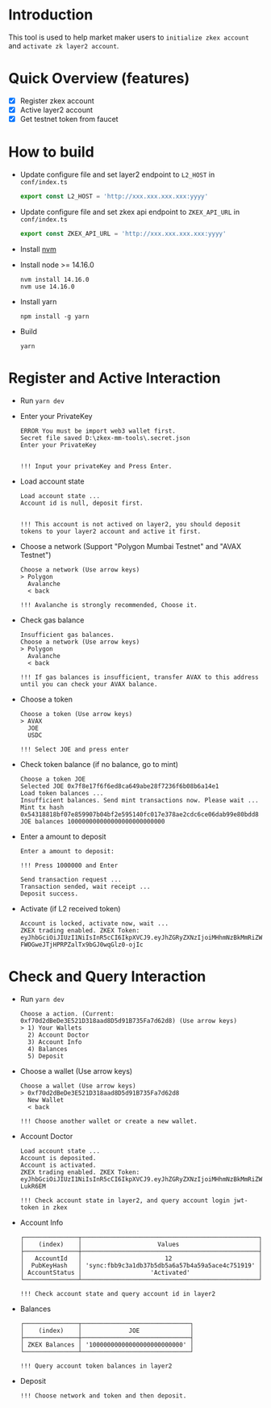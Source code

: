 # Introduction

This tool is used to help market maker users to `initialize zkex account` and `activate zk layer2 account`.

# Quick Overview (features)

- [x] Register zkex account
- [x] Active layer2 account
- [x] Get testnet token from faucet

# How to build
  * Update configure file and set layer2 endpoint to `L2_HOST` in `conf/index.ts`
    ```javascript
    export const L2_HOST = 'http://xxx.xxx.xxx.xxx:yyyy'
    ```
  * Update configure file and set zkex api endpoint to `ZKEX_API_URL` in `conf/index.ts`
    ```javascript
    export const ZKEX_API_URL = 'http://xxx.xxx.xxx.xxx:yyyy'
    ```
    
  * Install [nvm](https://github.com/nvm-sh/nvm)
  * Install node >= 14.16.0
    ```shell
    nvm install 14.16.0
    nvm use 14.16.0
    ```
  * Install yarn
    ```shell
    npm install -g yarn
    ```
  * Build
    ```shell
    yarn 
    ```

# Register and Active Interaction
  * Run `yarn dev`

  
  * Enter your PrivateKey 
    ```shell
    ERROR You must be import web3 wallet first.
    Secret file saved D:\zkex-mm-tools\.secret.json
    Enter your PrivateKey
  
  
    !!! Input your privateKey and Press Enter.
    ```

  * Load account state
    ```shell
    Load account state ...
    Account id is null, deposit first.


    !!! This account is not actived on layer2, you should deposit tokens to your layer2 account and active it first.
    ```
   
  * Choose a network (Support "Polygon Mumbai Testnet" and "AVAX Testnet")
    ```shell
    Choose a network (Use arrow keys)
    > Polygon
      Avalanche
      < back

    !!! Avalanche is strongly recommended, Choose it. 
    ```
  
  * Check gas balance 
    ```shell
    Insufficient gas balances.
    Choose a network (Use arrow keys)
    > Polygon
      Avalanche
      < back

    !!! If gas balances is insufficient, transfer AVAX to this address until you can check your AVAX balance.
    ```
  
  * Choose a token
    ```shell
    Choose a token (Use arrow keys)
    > AVAX
      JOE
      USDC

    !!! Select JOE and press enter
    ```
  
  * Check token balance (if no balance, go to mint)
    ```shell
    Choose a token JOE
    Selected JOE 0x7f8e17f6f6ed8ca649abe28f7236f6b08b6a14e1
    Load token balances ...
    Insufficient balances. Send mint transactions now. Please wait ...
    Mint tx hash 0x54318818bf07e859907b04bf2e595140fc017e378ae2cdc6ce06dab99e80bdd8
    JOE balances 100000000000000000000000000
    ```
  
  * Enter a amount to deposit
    ```shell
    Enter a amount to deposit:

    !!! Press 1000000 and Enter

    Send transaction request ...
    Transaction sended, wait receipt ...
    Deposit success.
    ```
  
  * Activate (if L2 received token)
    ```shell
    Account is locked, activate now, wait ...
    ZKEX trading enabled. ZKEX Token: eyJhbGciOiJIUzI1NiIsInR5cCI6IkpXVCJ9.eyJhZGRyZXNzIjoiMHhmNzBkMmRiZWRlM2U1MjFkMzE4YWFkOGQ1ZDkxYjczNWZhN2Q2MmQ4IiwiZXhwaXJlZEF0IjoxNjU5NjY4ODQzLCJpZCI6MzIsInB1YmtleSI6IjQ2NmNiMWEzNzFiYTE3YjZlYjJjNTUzYzdjYTZhMjBhMTgxNTk2ZjViODM1MDZiNWI5ZmQ3ODE4Y2IwYWY2OTMifQ.IfBkR0jI-FWOGweJTjHPRPZalTx9bGJ0wqGlz0-ojIc
    ```

# Check and Query Interaction
  
  * Run `yarn dev`
    ```shell
    Choose a action. (Current: 0xf70d2dBeDe3E521D318aad8D5d91B735Fa7d62d8) (Use arrow keys)
    > 1) Your Wallets
      2) Account Doctor
      3) Account Info
      4) Balances
      5) Deposit
    ```
  
  * Choose a wallet (Use arrow keys)
    ```shell
    Choose a wallet (Use arrow keys)
    > 0xf70d2dBeDe3E521D318aad8D5d91B735Fa7d62d8
      New Wallet
      < back

    !!! Choose another wallet or create a new wallet.
    ```
  
  * Account Doctor
    ```shell
    Load account state ...
    Account is deposited.
    Account is activated.
    ZKEX trading enabled. ZKEX Token: eyJhbGciOiJIUzI1NiIsInR5cCI6IkpXVCJ9.eyJhZGRyZXNzIjoiMHhmNzBkMmRiZWRlM2U1MjFkMzE4YWFkOGQ1ZDkxYjczNWZhN2Q2MmQ4IiwiZXhwaXJlZEF0IjoxNjU5NjY5NzMxLCJpZCI6MzIsInB1YmtleSI6IjQ2NmNiMWEzNzFiYTE3YjZlYjJjNTUzYzdjYTZhMjBhMTgxNTk2ZjViODM1MDZiNWI5ZmQ3ODE4Y2IwYWY2OTMifQ.kNO4hx4dqhtVLpQIjwRDp6Jk3GNU3eW228r-LukR6EM

    !!! Check account state in layer2, and query account login jwt-token in zkex
    ```
  
  * Account Info
    ```shell
    ┌───────────────┬─────────────────────────────────────────────────┐
    │    (index)    │                     Values                      │
    ├───────────────┼─────────────────────────────────────────────────┤
    │   AccountId   │                       12                        │
    │  PubKeyHash   │ 'sync:fbb9c3a1db37b5db5a6a57b4a59a5ace4c751919' │
    │ AccountStatus │                   'Activated'                   │
    └───────────────┴─────────────────────────────────────────────────┘

    !!! Check account state and query account id in layer2
    ```
  
  * Balances
    ```shell
    ┌───────────────┬──────────────────────────────┐
    │    (index)    │             JOE              │
    ├───────────────┼──────────────────────────────┤
    │ ZKEX Balances │ '10000000000000000000000000' │
    └───────────────┴──────────────────────────────┘

    !!! Query account token balances in layer2
    ```
  
  * Deposit
    ```shell
    !!! Choose network and token and then deposit.
    ```


